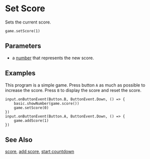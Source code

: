 # Set Score

Sets the current score.

```sig
game.setScore(1)
```
## Parameters

* a [number](/types/number) that represents the new score.

## Examples

This program is a simple game.
Press button ``A`` as much as possible to increase the score. 
Press ``B`` to display the score and reset the score.

```blocks
input.onButtonEvent(Button.B, ButtonEvent.Down, () => {
    basic.showNumber(game.score())
    game.setScore(0)
})
input.onButtonEvent(Button.A, ButtonEvent.Down, () => {
    game.addScore(1)
})
```

## See Also

[score](/reference/game/score), [add score](/reference/game/add-score), [start countdown](/reference/game/start-countdown)
